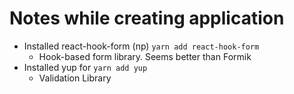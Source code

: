 # Notes while creating application

* Installed react-hook-form (np) `yarn add react-hook-form`
  * Hook-based form library.  Seems better than Formik
* Installed yup for `yarn add yup`
  * Validation Library
    